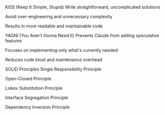 KISS (Keep It Simple, Stupid)
Write straightforward, uncomplicated solutions

Avoid over-engineering and unnecessary complexity

Results in more readable and maintainable code

YAGNI (You Aren't Gonna Need It)
Prevents Claude from adding speculative features

Focuses on implementing only what's currently needed

Reduces code bloat and maintenance overhead

SOLID Principles
Single Responsibility Principle

Open-Closed Principle

Liskov Substitution Principle

Interface Segregation Principle

Dependency Inversion Principle
